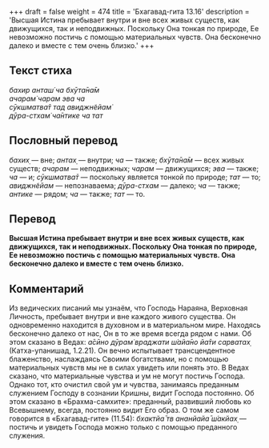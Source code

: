 +++
draft = false
weight = 474
title = 'Бхагавад-гита 13.16'
description = 'Высшая Истина пребывает внутри и вне всех живых существ, как движущихся, так и неподвижных. Поскольку Она тонкая по природе, Ее невозможно постичь с помощью материальных чувств. Она бесконечно далеко и вместе с тем очень близко.'
+++

## Текст стиха

_бахир анташ́ ча бхӯта̄на̄м  
ачарам̇ чарам эва ча  
сӯкшматва̄т тад авиджн̃ейам̇  
дӯра-стхам̇ ча̄нтике ча тат_

## Пословный перевод

_бахих̣_ — вне; _антах̣_ — внутри; _ча_ — также; _бхӯта̄на̄м_ — всех живых существ; _ачарам_ — неподвижных; _чарам_ — движущихся; _эва_ — также; _ча_ — и; _сӯкшматва̄т_ — поскольку является тонкой по природе; _тат_ — то; _авиджн̃ейам_ — непознаваема; _дӯра_\-_стхам_ — далеко; _ча_ — также; _антике_ — рядом; _ча_ — также; _тат_ — то.

## Перевод

**Высшая Истина пребывает внутри и вне всех живых существ, как движущихся, так и неподвижных. Поскольку Она тонкая по природе, Ее невозможно постичь с помощью материальных чувств. Она бесконечно далеко и вместе с тем очень близко.**

## Комментарий

Из ведических писаний мы узнаём, что Господь Нараяна, Верховная Личность, пребывает внутри и вне каждого живого существа. Он одновременно находится в духовном и в материальном мире. Находясь бесконечно далеко от нас, Он в то же время всегда рядом с нами. Об этом сказано в Ведах: _а̄сӣно дӯрам̇ враджати ш́айа̄но йа̄ти сарватах̣_ (Катха-упанишад, 1.2.21). Он вечно испытывает трансцендентное блаженство, наслаждаясь Своими богатствами, но с помощью материальных чувств мы не в силах увидеть или понять это. В Ведах сказано, что материальные чувства и ум не могут постичь Господа. Однако тот, кто очистил свой ум и чувства, занимаясь преданным служением Господу в сознании Кришны, видит Господа постоянно. Об этом сказано в «Брахма-самхите»: преданный, развивший любовь ко Всевышнему, всегда, постоянно видит Его образ. О том же самом говорится в «Бхагавад-гите» (11.54): _бхактйа̄ тв ананйайа̄ ш́акйах̣_ — постичь и увидеть Господа можно только с помощью преданного служения.

